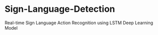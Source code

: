 # Sign-Language-Detection
 Real-time Sign Language Action Recognition using LSTM Deep Learning Model
